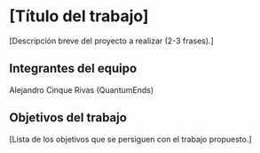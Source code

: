 # [Título del trabajo]

[Descripción breve del proyecto a realizar (2-3 frases).]

## Integrantes del equipo

Alejandro Cinque Rivas (QuantumEnds)

## Objetivos del trabajo

[Lista de los objetivos que se persiguen con el trabajo propuesto.]
